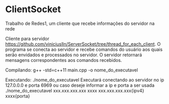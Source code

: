 # ClientSocket
Trabalho de Redes1, um cliente que recebe informações do servidor na rede

Cliente para servidor https://github.com/viniciuslln/ServerSocket/tree/thread_for_each_client.
O programa se conecta ao servidor e recebe comandos do usuário aos quais serão envidados e processados no servidor. O servidor retornará mensagens correspondentes aos comandos recebidos.

Compilando: g++ -std=c++11 main.cpp -o nome_do_executavel

Executando: 
./nome_do_executavel 
Executará conectando ao servidor no ip 127.0.0.0 e porta 6969
ou 
caso deseje informar a ip e porta a ser usada
./nome_do_executavel xxx.xxx.xxx.xxx xxxx
xxx.xxx.xxx.xxx{ipv4} xxxx{porta}
